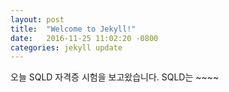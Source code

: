 ```yaml
---
layout: post
title:  "Welcome to Jekyll!"
date:   2016-11-25 11:02:20 -0800
categories: jekyll update
---
```

오늘 SQLD 자격증 시험을 보고왔습니다.
SQLD는 ~~~~
